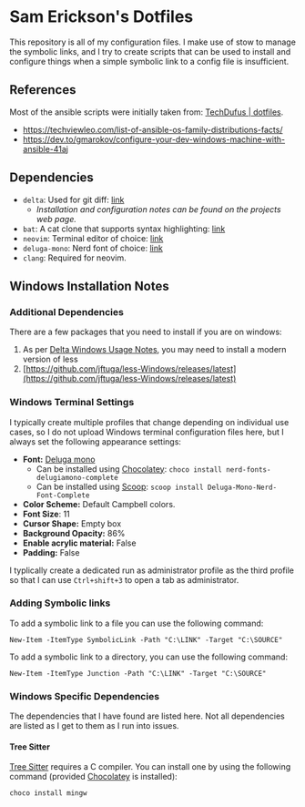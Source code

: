 # Sam Erickson's Dotfiles

This repository is all of my configuration files. I make use of stow to manage the symbolic links, and I try to create
scripts that can be used to install and configure things when a simple symbolic link to a config file is insufficient.

## References

Most of the ansible scripts were initially taken from: [TechDufus | dotfiles](https://github.com/TechDufus/dotfiles).

- https://techviewleo.com/list-of-ansible-os-family-distributions-facts/
- https://dev.to/gmarokov/configure-your-dev-windows-machine-with-ansible-41aj

## Dependencies

- `delta`: Used for git diff: [link](https://github.com/dandavison/delta)
  - *Installation and configuration notes can be found on the projects web page.*
- `bat`: A cat clone that supports syntax highlighting: [link](https://github.com/sharkdp/bat)
- `neovim`: Terminal editor of choice: [link](https://neovim.io/)
- `deluga-mono`: Nerd font of choice: [link](https://github.com/adam7/delugia-code)
- `clang`: Required for neovim.

## Windows Installation Notes

### Additional Dependencies
There are a few packages that you need to install if you are on windows:

1. As per [Delta Windows Usage Notes](https://dandavison.github.io/delta/tips-and-tricks/using-delta-on-windows.html), you may need to install a modern version of less
  1. [https://github.com/jftuga/less-Windows/releases/latest](https://github.com/jftuga/less-Windows/releases/latest)

### Windows Terminal Settings

I typically create multiple profiles that change depending on individual use cases, so I do not upload Windows terminal
configuration files here, but I always set the following appearance settings:

- **Font:** [Deluga mono](https://github.com/adam7/delugia-code)
    - Can be installed using [Chocolatey](https://chocolatey.org/install):
    `choco install nerd-fonts-delugiamono-complete`
    - Can be installed using [Scoop](https://scoop.sh/):
    `scoop install Deluga-Mono-Nerd-Font-Complete`
- **Color Scheme:** Default Campbell colors.
- **Font Size**: 11
- **Cursor Shape:** Empty box
- **Background Opacity:** 86%
- **Enable acrylic material:** False
- **Padding:** False

I typlically create a dedicated run as administrator profile as the third profile so that I can use `Ctrl+shift+3` to
open a tab as administrator.

### Adding Symbolic links

To add a symbolic link to a file you can use the following command:

```pwsh
New-Item -ItemType SymbolicLink -Path "C:\LINK" -Target "C:\SOURCE"
```

To add a symbolic link to a directory, you can use the following command:

```pwsh
New-Item -ItemType Junction -Path "C:\LINK" -Target "C:\SOURCE"
```

### Windows Specific Dependencies

The dependencies that I have found are listed here. Not all dependencies are
listed as I get to them as I run into issues.

#### Tree Sitter

[Tree Sitter](https://github.com/nvim-treesitter/nvim-treesitter/wiki/Windows-support)
requires a C compiler. You can install one by using the following command (provided
[Chocolatey](https://chocolatey.org/install) is installed):

```bash
choco install mingw
```

